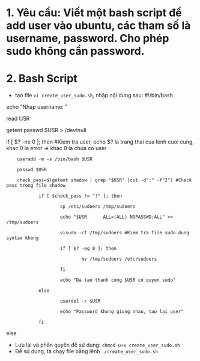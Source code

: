 # 1. Yêu cầu: Viết một bash script để add user vào ubuntu, các tham số là username, password. Cho phép sudo không cần password.
# 2. Bash Script
- tạo file `vi create_user_sudo.sh`, nhập nội dung sau:
#!/bin/bash

echo "Nhap username: "

read USR

getent passwd $USR > /dev/null

if [ $? -ne 0 ]; then #Kiem tra user, echo $? la trang thai cua lenh cuoi cung, khac 0 la error => khac 0 la chua co user

        useradd -m -s /bin/bash $USR
        
        passwd $USR
        
        check_pass=$(getent shadow | grep "$USR" |cut -d":" -f"2") #Check pass trong file shadow
        
                if [ $check_pass != "!" ]; then

                        cp /etc/sudoers /tmp/sudoers
                        
                        echo "$USR      ALL=(ALL) NOPASSWD:ALL" >> /tmp/sudoers
                        
                        visudo -cf /tmp/sudoers #Kiem tra file sudo dung syntax khong
                        
                        if [ $? -eq 0 ]; then
                        
                                mv /tmp/sudoers /etc/sudoers

                        fi
                        
                        echo "Da tao thanh cong $USR co quyen sudo"
                        
                else
                
                        userdel -r $USR
                        
                        echo "Password khong giong nhau, tao lai user"
                        
                fi
                
else



- Lưu lại và phân quyền để sử dụng: `chmod u+x create_user_sudo.sh`
- Để sử dụng, ta chạy file bằng lệnh `./create_user_sudo.sh`

